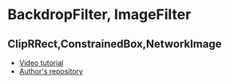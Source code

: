 # BackdropFilter, ImageFilter
## ClipRRect,ConstrainedBox,NetworkImage

- [Video tutorial](https://youtu.be/D83GOy1KEAc)
- [Author's repository](https://github.com/TheTechDesigner/BackdropFilter)
